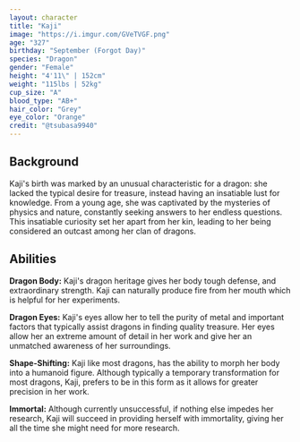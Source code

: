 ```yaml
---
layout: character
title: "Kaji"
image: "https://i.imgur.com/GVeTVGF.png"
age: "327"
birthday: "September (Forgot Day)"
species: "Dragon"
gender: "Female"
height: "4'11\" | 152cm"
weight: "115lbs | 52kg"
cup_size: "A"
blood_type: "AB+"
hair_color: "Grey"
eye_color: "Orange"
credit: "@tsubasa9940"
---
```



## Background

Kaji's birth was marked by an unusual characteristic for a dragon: she lacked the typical desire for treasure, instead having an insatiable lust for knowledge. From a young age, she was captivated by the mysteries of physics and nature, constantly seeking answers to her endless questions. This insatiable curiosity set her apart from her kin, leading to her being considered an outcast among her clan of dragons.

## Abilities

**Dragon Body:** Kaji's dragon heritage gives her body tough defense, and extraordinary strength. Kaji can naturally produce fire from her mouth which is helpful for her experiments. 

**Dragon Eyes:** Kaji's eyes allow her to tell the purity of metal and important factors that typically assist dragons in finding quality treasure. Her eyes allow her an extreme amount of detail in her work and give her an unmatched awareness of her surroundings.

**Shape-Shifting:** Kaji like most dragons, has the ability to morph her body into a humanoid figure. Although typically a temporary transformation for most dragons, Kaji, prefers to be in this form as it allows for greater precision in her work.

**Immortal:** Although currently unsuccessful, if nothing else impedes her research, Kaji will succeed in providing herself with immortality, giving her all the time she might need for more research.
